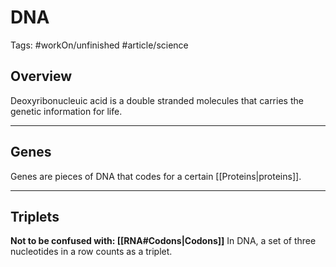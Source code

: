 # DNA
Tags: #workOn/unfinished #article/science 
## Overview
Deoxyribonucleuic acid is a double stranded  molecules that carries the genetic information for life.

---
## Genes
Genes are pieces of DNA that codes for a certain [[Proteins|proteins]].

---
## Triplets
**Not to be confused with: [[RNA#Codons|Codons]]**
In DNA, a set of three nucleotides in a row counts as a triplet.
